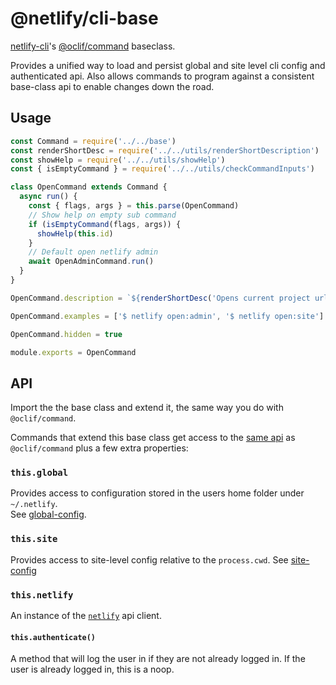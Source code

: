 # @netlify/cli-base

[netlify-cli](https://github.com/netlify/cli)'s [@oclif/command](@oclif/command) baseclass.

Provides a unified way to load and persist global and site level cli config and authenticated api.
Also allows commands to program against a consistent base-class api to enable changes down the road.

## Usage

```js
const Command = require('../../base')
const renderShortDesc = require('../../utils/renderShortDescription')
const showHelp = require('../../utils/showHelp')
const { isEmptyCommand } = require('../../utils/checkCommandInputs')

class OpenCommand extends Command {
  async run() {
    const { flags, args } = this.parse(OpenCommand)
    // Show help on empty sub command
    if (isEmptyCommand(flags, args)) {
      showHelp(this.id)
    }
    // Default open netlify admin
    await OpenAdminCommand.run()
  }
}

OpenCommand.description = `${renderShortDesc('Opens current project urls in browser')}`

OpenCommand.examples = ['$ netlify open:admin', '$ netlify open:site']

OpenCommand.hidden = true

module.exports = OpenCommand

```

## API

Import the the base class and extend it, the same way you do with `@oclif/command`.

Commands that extend this base class get access to the [same api](https://oclif.io/docs/commands.html) as `@oclif/command` plus a few extra properties:


### `this.global`

Provides access to configuration stored in the users home folder under `~/.netlify`.  
See [global-config](global-config/README.md).

### `this.site`

Provides access to site-level config relative to the `process.cwd`.
See [site-config](global-config/README.md)

### `this.netlify`

An instance of the [`netlify`]('../utils/api/README.md') api client.

#### `this.authenticate()`

A method that will log the user in if they are not already logged in.  If the user is already logged in, this is a noop.
